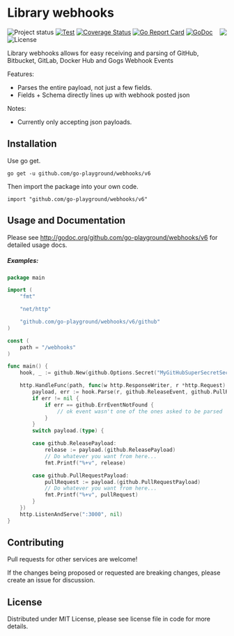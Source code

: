 Library webhooks
================
<img align="right" src="https://raw.githubusercontent.com/go-playground/webhooks/v6/logo.png">![Project status](https://img.shields.io/badge/version-6.2.0-green.svg)
[![Test](https://github.com/go-playground/webhooks/workflows/Test/badge.svg?branch=master)](https://github.com/go-playground/webhooks/actions)
[![Coverage Status](https://coveralls.io/repos/go-playground/webhooks/badge.svg?branch=master&service=github)](https://coveralls.io/github/go-playground/webhooks?branch=master)
[![Go Report Card](https://goreportcard.com/badge/go-playground/webhooks)](https://goreportcard.com/report/go-playground/webhooks)
[![GoDoc](https://godoc.org/github.com/go-playground/webhooks/v6?status.svg)](https://godoc.org/github.com/go-playground/webhooks/v6)
![License](https://img.shields.io/dub/l/vibe-d.svg)

Library webhooks allows for easy receiving and parsing of GitHub, Bitbucket, GitLab, Docker Hub and Gogs Webhook Events

Features:

* Parses the entire payload, not just a few fields.
* Fields + Schema directly lines up with webhook posted json

Notes:

* Currently only accepting json payloads.

Installation
------------

Use go get.

```shell
go get -u github.com/go-playground/webhooks/v6
```

Then import the package into your own code.

	import "github.com/go-playground/webhooks/v6"

Usage and Documentation
------

Please see http://godoc.org/github.com/go-playground/webhooks/v6 for detailed usage docs.

##### Examples:
```go
package main

import (
	"fmt"

	"net/http"

	"github.com/go-playground/webhooks/v6/github"
)

const (
	path = "/webhooks"
)

func main() {
	hook, _ := github.New(github.Options.Secret("MyGitHubSuperSecretSecret...?"))

	http.HandleFunc(path, func(w http.ResponseWriter, r *http.Request) {
		payload, err := hook.Parse(r, github.ReleaseEvent, github.PullRequestEvent)
		if err != nil {
			if err == github.ErrEventNotFound {
				// ok event wasn't one of the ones asked to be parsed
			}
		}
		switch payload.(type) {

		case github.ReleasePayload:
			release := payload.(github.ReleasePayload)
			// Do whatever you want from here...
			fmt.Printf("%+v", release)

		case github.PullRequestPayload:
			pullRequest := payload.(github.PullRequestPayload)
			// Do whatever you want from here...
			fmt.Printf("%+v", pullRequest)
		}
	})
	http.ListenAndServe(":3000", nil)
}

```

Contributing
------

Pull requests for other services are welcome!

If the changes being proposed or requested are breaking changes, please create an issue for discussion.

License
------

Distributed under MIT License, please see license file in code for more details.
